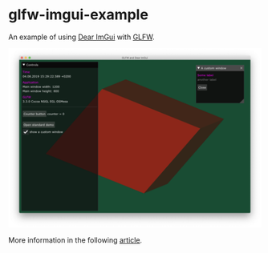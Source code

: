 # glfw-imgui-example

An example of using [Dear ImGui](https://github.com/ocornut/imgui) with [GLFW](https://www.glfw.org).

![GLFW and Dear ImGui](/img/screenshot.png "GLFW and Dear ImGui")

More information in the following [article](https://retifrav.github.io/blog/2019/08/04/glfw-dear-imgui/).
